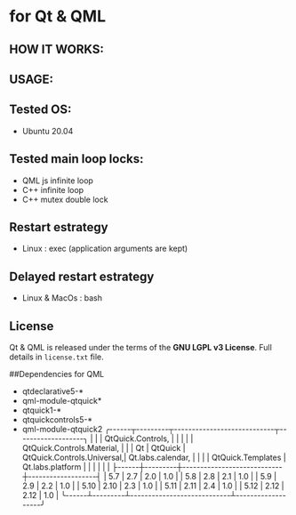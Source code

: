 # for Qt & QML


## HOW IT WORKS:


## USAGE:


## Tested OS:
- Ubuntu 20.04


## Tested main loop locks:
- QML js infinite loop
- C++ infinite loop
- C++ mutex double lock


## Restart estrategy
- Linux : exec (application arguments are kept)


## Delayed restart estrategy
- Linux & MacOs : bash


## License
Qt & QML is released under the terms of the **GNU LGPL v3 License**. Full details in `license.txt` file.


##Dependencies for QML
- qtdeclarative5-*
- qml-module-qtquick*
- qtquick1-*
- qtquickcontrols5-*
- qml-module-qtquick2
╭------┬---------┬----------------------------┬-------------------╮
|      |         | QtQuick.Controls,          |                   |
|      |         | QtQuick.Controls.Material, |                   |
|  Qt  | QtQuick | QtQuick.Controls.Universal,| Qt.labs.calendar, |
|      |         | QtQuick.Templates          | Qt.labs.platform  |
|      |         |                            |                   |
├------┼---------┼----------------------------┼-------------------┤
| 5.7  |   2.7   |          2.0               |        1.0        |
| 5.8  |   2.8   |          2.1               |        1.0        |
| 5.9  |   2.9   |          2.2               |        1.0        |
| 5.10 |   2.10  |          2.3               |        1.0        |
| 5.11 |   2.11  |          2.4               |        1.0        |
| 5.12 |   2.12  |          2.12              |        1.0        |
╰------┴---------┴----------------------------┴-------------------╯
